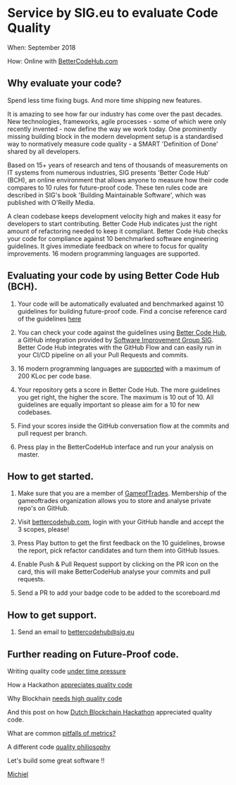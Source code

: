 
<h1>Service by SIG.eu to evaluate Code Quality</h1>

When: September 2018

How: Online with [BetterCodeHub.com](https://bettercodehub.com)


## Why evaluate your code? 

Spend less time fixing bugs. And more time shipping new features.

It is amazing to see how far our industry has come over the past decades. New technologies, frameworks, agile processes - some of which were only recently invented - now define the way we work today. One prominently missing building block in the modern development setup is a standardised way to normatively measure code quality - a SMART 'Definition of Done' shared by all developers.

Based on 15+ years of research and tens of thousands of measurements on IT systems from numerous industries, SIG presents 'Better Code Hub’ (BCH), an online environment that allows anyone to measure how their code compares to 10 rules for future-proof code. These ten rules code are described in SIG's book 'Building Maintainable Software', which was published with O'Reilly Media.

A clean codebase keeps development velocity high and makes it easy for developers to start contributing. Better Code Hub indicates just the right amount of refactoring needed to keep it compliant.
Better Code Hub checks your code for compliance against 10 benchmarked software engineering guidelines. It gives immediate feedback on where to focus for quality improvements. 16 modern programming languages are supported.


## Evaluating your code by using Better Code Hub (BCH).

1. Your code will be automatically evaluated and benchmarked against 10 guidelines for building future-proof code. Find a concise reference card of the guidelines [here](https://cdn-images-1.medium.com/max/1200/1*TS-ZTeI7sQS7dy_AlMqSXQ.png)

2. You can check your code against the guidelines using [Better Code Hub](https://bettercodehub.com), a GitHub integration provided by [Software Improvement Group SIG](https://www.sig.eu/better-code-hub/). Better Code Hub integrates with the GitHub Flow and can easily run in your CI/CD pipeline on all your Pull Requests and commits.

3. 16 modern programming languages are [supported](https://bettercodehub.com/docs/configuration-manual) with a maximum of 200 KLoc per code base.

4. Your repository gets a score in Better Code Hub. The more guidelines you get right, the higher the score. The maximum is 10 out of 10. All guidelines are equally important so please aim for a 10 for new codebases.

5. Find your scores inside the GitHub conversation flow at the commits and pull request per branch.

6. Press play in the BetterCodeHub interface and run your analysis on master.


## How to get started.

1. Make sure that you are a member of [GameofTrades](https://github.com/gameoftrades). Membership of the gameoftrades organization allows you to store and analyse private repo's on GitHub.

2. Visit [bettercodehub.com](https://bettercodehub.com), login with your GitHub handle and accept the 3 scopes, please!

3. Press Play button to get the first feedback on the 10 guidelines, browse the report, pick refactor candidates and turn them into GitHub Issues.

4. Enable Push & Pull Request support by clicking on the PR icon on the card, this will make BetterCodeHub analyse your commits and pull requests.

5. Send a PR to add your badge code to be added to the scoreboard.md


## How to get support.

1. Send an email to bettercodehub@sig.eu


## Further reading on Future-Proof code.

Writing quality code [under time pressure](https://hackernoon.com/writing-quality-code-under-time-pressure-62ebeb5f39c5)

How a Hackathon [appreciates quality code](https://dev.to/jstvssr/how-a-hackathon-appreciates-quality-code)

Why Blockhain [needs high quality code ](https://medium.com/@jstvssr/why-blockchain-needs-future-proof-code-cb09b39175e1#.bqfmcig55)

And this post on how [Dutch Blockchain Hackathon](https://dev.to/jstvssr/how-a-hackathon-appreciates-quality-code) appreciated quality code.

What are common [pitfalls of metrics?](https://queue.acm.org/detail.cfm?id=2229115)  

A different code [quality philiosophy](https://medium.com/softwareimprovementgroup/constraints-that-drive-creativity-6645377ca3c)


Let's build some great software !!

[Michiel](https://github.com/michielcuijpers)

